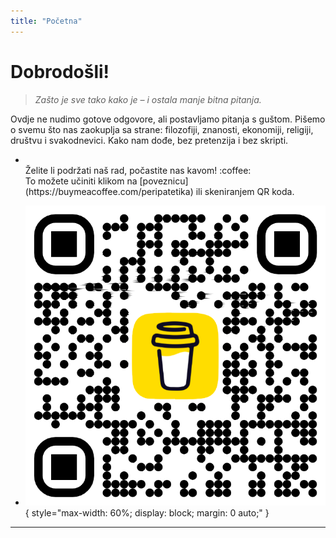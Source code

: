 ```yaml
---
title: "Početna" 
---
```


# Dobrodošli!

> *Zašto je sve tako kako je – i ostala manje bitna pitanja.*

Ovdje ne nudimo gotove odgovore, ali postavljamo pitanja s guštom. Pišemo o svemu što nas zaokuplja sa strane: filozofiji, znanosti, ekonomiji, religiji, društvu i svakodnevici. Kako nam dođe, bez pretenzija i bez skripti.

<div class="grid cards" markdown>

- 
  <br>
  Želite li podržati naš rad, počastite nas kavom! :coffee: <br>
  To možete učiniti klikom na [poveznicu](https://buymeacoffee.com/peripatetika) ili skeniranjem QR koda.

- 
  ![QR kod](images/bmc_qr.png){ style="max-width: 60%; display: block; margin: 0 auto;" }

</div>

---
